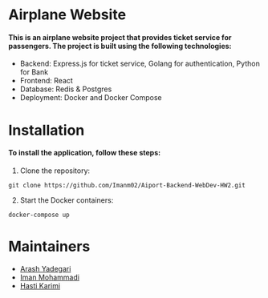 # Airplane Website
#### This is an airplane website project that provides ticket service for passengers. The project is built using the following technologies:

- Backend: Express.js for ticket service, Golang for authentication, Python for Bank
- Frontend: React
- Database: Redis & Postgres
- Deployment: Docker and Docker Compose

# Installation
#### To install the application, follow these steps:
1. Clone the repository: 
```
git clone https://github.com/Imanm02/Aiport-Backend-WebDev-HW2.git
```

2. Start the Docker containers: 
```
docker-compose up
```

# Maintainers
- [Arash Yadegari](https://github.com/Arash1381-y)
- [Iman Mohammadi](https://github.com/Imanm02)
- [Hasti Karimi](https://github.com/HastiKarimi)
